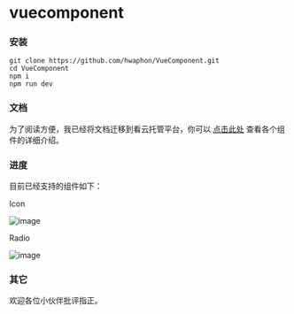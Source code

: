 # vuecomponent

### 安装

	git clone https://github.com/hwaphon/VueComponent.git
	cd VueComponent
	npm i
	npm run dev


### 文档

为了阅读方便，我已经将文档迁移到看云托管平台，你可以 [点击此处](http://hwaphon.top) 查看各个组件的详细介绍。

### 进度

目前已经支持的组件如下：

Icon

![image](http://ojihaa8pb.bkt.clouddn.com/h-icon-basic.png)

Radio

![image](http://ojihaa8pb.bkt.clouddn.com/h-radio-basic.png)

### 其它

欢迎各位小伙伴批评指正。
